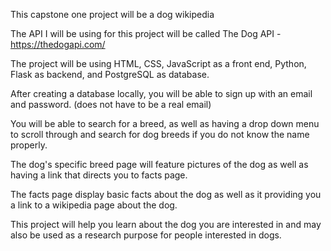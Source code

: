 This capstone one project will be a dog wikipedia

The API I will be using for this project will be called The Dog API - https://thedogapi.com/

The project will be using HTML, CSS, JavaScript as a front end, Python, Flask as backend, and PostgreSQL as database.

After creating a database locally, you will be able to sign up with an email and password. (does not have to be a real email)

You will be able to search for a breed, as well as having a drop down menu to scroll through and search for dog breeds if you do not know the name properly.

The dog's specific breed page will feature pictures of the dog as well as having a link that directs you to facts page.

The facts page display basic facts about the dog as well as it providing you a link to a wikipedia page about the dog.

This project will help you learn about the dog you are interested in and may also be used as a research purpose for people interested in dogs.
